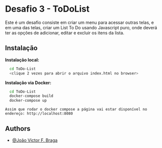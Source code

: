 
# Desafio 3 - ToDoList

Este é um desafio consiste em criar um menu para acessar outras telas, e em uma das telas, criar um List To Do usando Javascript puro, onde deverá ter as opções de adicionar, editar e excluir os itens da lista.  


## Instalação


**Instalação local:**

```bash
  cd ToDo-List
  <clique 2 vezes para abrir o arquivo index.html no browser>
```
    

**Instalação via Docker:**

```bash
  cd ToDo-List
  docker-compose build
  docker-compose up
```
``` Assim que rodar o docker compose a página vai estar disponível no endereço: http://localhost:8080 ```


## Authors

- [@João Victor F. Braga](https://www.linkedin.com/in/d3moon)

